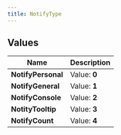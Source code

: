 ```yaml
---
title: NotifyType
---
```


## Values
| Name | Description |
| ---- | ----------- |
| **NotifyPersonal** | Value: **0** |
| **NotifyGeneral** | Value: **1** |
| **NotifyConsole** | Value: **2** |
| **NotityTooltip** | Value: **3** |
| **NotifyCount** | Value: **4** |

